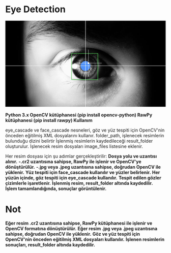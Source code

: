 # Eye Detection

![App Screenshot](https://github.com/firengizz099/eyedetection/blob/main/1_tJPP3eRByPdZSNsDftreMw.jpg?raw=true)

**Python 3.x
OpenCV kütüphanesi (pip install opencv-python)
RawPy kütüphanesi (pip install rawpy)
Kullanım**

eye_cascade ve face_cascade nesneleri, göz ve yüz tespiti için OpenCV'nin önceden eğitilmiş XML dosyalarını kullanır.
folder_path, işlenecek resimlerin bulunduğu dizini belirtir
İşlenmiş resimlerin kaydedileceği result_folder oluşturulur.
İşlenecek resim dosyaları image_files listesine eklenir.

Her resim dosyası için şu adımlar gerçekleştirilir:
**Dosya yolu ve uzantısı alınır.**
**-.cr2 uzantısına sahipse, RawPy ile işlenir ve OpenCV'ye dönüştürülür.**
**-.jpg veya .jpeg uzantısına sahipse, doğrudan OpenCV ile yüklenir.**
**Yüz tespiti için face_cascade kullanılır ve yüzler belirlenir.**
**Her yüzün içinde, göz tespiti için eye_cascade kullanılır.**
**Tespit edilen gözler çizimlerle işaretlenir.**
**İşlenmiş resim, result_folder altında kaydedilir.**
**İşlem tamamlandığında, sonuçlar görüntülenir.**

# Not
**Eğer resim .cr2 uzantısına sahipse, RawPy kütüphanesi ile işlenir ve OpenCV formatına dönüştürülür.**
**Eğer resim .jpg veya .jpeg uzantısına sahipse, doğrudan OpenCV ile yüklenir.**
**Göz ve yüz tespiti için OpenCV'nin önceden eğitilmiş XML dosyaları kullanılır.**
**İşlenen resimlerin sonuçları, result_folder altında kaydedilir.**
